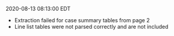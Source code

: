2020-08-13 08:13:00 EDT


- Extraction failed for case summary tables from page 2
- Line list tables were not parsed correctly and are not included
